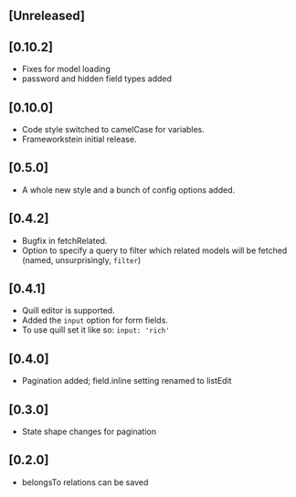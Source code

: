 
## [Unreleased]


## [0.10.2]
 - Fixes for model loading
 - password and hidden field types added

## [0.10.0]
 - Code style switched to camelCase for variables. 
 - Frameworkstein initial release.

## [0.5.0]
 - A whole new style and a bunch of config options added.

## [0.4.2]
 - Bugfix in fetchRelated. 
 - Option to specify a query to filter which related models will be fetched (named, unsurprisingly, `filter`) 

## [0.4.1]
 - Quill editor is supported. 
 - Added the `input` option for form fields. 
 - To use quill set it like so: `input: 'rich'`

## [0.4.0]
 - Pagination added; field.inline setting renamed to listEdit

## [0.3.0]
 - State shape changes for pagination

## [0.2.0]
 - belongsTo relations can be saved
